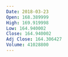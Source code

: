 ```yaml
---
Date: 2018-03-23
Open: 168.389999
High: 169.919998
Low: 164.940002
Close: 164.940002
Adj Close: 164.306427
Volume: 41028800
---
```

